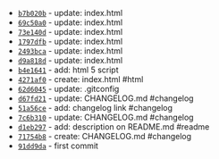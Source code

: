 *  [`b7b020b`](https://github.com/dotdwebo/learn-tailwindcss/commit/b7b020b) - update: index.html
*  [`69c50a0`](https://github.com/dotdwebo/learn-tailwindcss/commit/69c50a0) - update: index.html
*  [`73e140d`](https://github.com/dotdwebo/learn-tailwindcss/commit/73e140d) - update: index.html
*  [`1797dfb`](https://github.com/dotdwebo/learn-tailwindcss/commit/1797dfb) - update: index.html
*  [`2493bca`](https://github.com/dotdwebo/learn-tailwindcss/commit/2493bca) - update: index.html
*  [`d9a818d`](https://github.com/dotdwebo/learn-tailwindcss/commit/d9a818d) - update: index.html
*  [`b4e1641`](https://github.com/dotdwebo/learn-tailwindcss/commit/b4e1641) - add: html 5 script
*  [`4271af0`](https://github.com/dotdwebo/learn-tailwindcss/commit/4271af0) - create: index.html #html
*  [`62d6045`](https://github.com/dotdwebo/learn-tailwindcss/commit/62d6045) - update: .gitconfig
*  [`d67fd21`](https://github.com/dotdwebo/learn-tailwindcss/commit/d67fd21) - update: CHANGELOG.md #changelog
*  [`51a56ce`](https://github.com/dotdwebo/learn-tailwindcss/commit/51a56ce) - add: changelog link #changelog
*  [`7c6b310`](https://github.com/dotdwebo/learn-tailwindcss/commit/7c6b310) - update: CHANGELOG.md #changelog
*  [`d1eb297`](https://github.com/dotdwebo/learn-tailwindcss/commit/d1eb297) - add: description on README.md #readme
*  [`71754b8`](https://github.com/dotdwebo/learn-tailwindcss/commit/71754b8) - create: CHANGELOG.md #changelog
*  [`91dd9da`](https://github.com/dotdwebo/learn-tailwindcss/commit/91dd9da) - first commit
